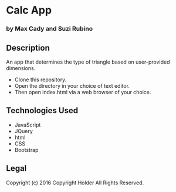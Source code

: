 # Calc App
### by Max Cady and Suzi Rubino

## Description

An app that determines the type of triangle based on user-provided dimensions.

* Clone this repository.
* Open the directory in your choice of text editor.
* Then open index.html via a web browser of your choice.

## Technologies Used
* JavaScript
* JQuery
* html
* CSS
* Bootstrap

## Legal
Copyright (c) 2016 Copyright Holder All Rights Reserved.
